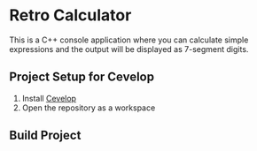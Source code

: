 # Retro Calculator

This is a C++ console application where you can calculate simple
expressions and the output will be displayed as 7-segment digits.

## Project Setup for Cevelop

1. Install [Cevelop](http://cevelop.com/)
2. Open the repository as a workspace

## Build Project

